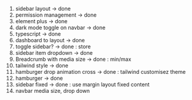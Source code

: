 1. sidebar layout -> done
2. permission management -> done
3. element plus -> done
4. dark mode toggle on navbar -> done
5. typescript -> done
6. dashboard to layout -> done
7. toggle sidebar? -> done : store
8. sidebar item dropdown -> done
9. Breadcrumb with media size -> done : min/max
10. tailwind style -> done
11. hamburger drop animation cross -> done : tailwind customisez theme
12. hamburger -> done
13. sidebar fixed -> done : use margin layout fixed content
14. navbar media size, drop down
